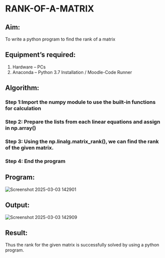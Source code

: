 # RANK-OF-A-MATRIX
## Aim:
To write a python program to find the rank of a matrix
## Equipment’s required:
1. 	Hardware – PCs
2. 	Anaconda – Python 3.7 Installation / Moodle-Code Runner
## Algorithm:
### Step 1:Import the numpy module to use the built-in functions for calculation
### Step 2: Prepare the lists from each linear equations and assign in np.array()
### Step 3: Using the np.linalg.matrix_rank(), we can find the rank of the given matrix.
### Step 4: End the program
## Program:
![Screenshot 2025-03-03 142901](https://github.com/user-attachments/assets/22b63789-13f7-43ca-a553-e61549010a23)

## Output:
![Screenshot 2025-03-03 142909](https://github.com/user-attachments/assets/dbc2f5ba-6ab0-497f-8742-12d2c36a9001)

## Result:
Thus the rank for the given matrix is successfully solved by  using a python program.

